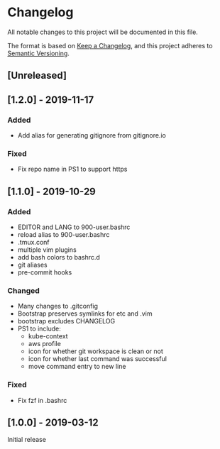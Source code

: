 # Changelog

All notable changes to this project will be documented in this file.

The format is based on [Keep a Changelog](https://keepachangelog.com/en/1.0.0/),
and this project adheres to [Semantic Versioning](https://semver.org/spec/v2.0.0.html).

## [Unreleased]

## [1.2.0] - 2019-11-17

### Added

* Add alias for generating gitignore from gitignore.io

### Fixed

* Fix repo name in PS1 to support https

## [1.1.0] - 2019-10-29

### Added

* EDITOR and LANG to 900-user.bashrc
* reload alias to 900-user.bashrc
* .tmux.conf
* multiple vim plugins
* add bash colors to bashrc.d
* git aliases
* pre-commit hooks

### Changed

* Many changes to .gitconfig
* Bootstrap preserves symlinks for etc and .vim
* bootstrap excludes CHANGELOG
* PS1 to include:
    * kube-context
    * aws profile
    * icon for whether git workspace is clean or not
    * icon for whether last command was successful
    * move command entry to new line

### Fixed

* Fix fzf in .bashrc

## [1.0.0] - 2019-03-12

Initial release
